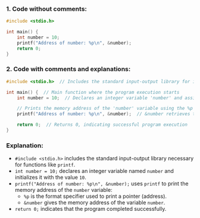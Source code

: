 ### **1. Code without comments:**
```c
#include <stdio.h>

int main() {
    int number = 10;
    printf("Address of number: %p\n", &number);
    return 0;
}
```

### **2. Code with comments and explanations:**
```c
#include <stdio.h>  // Includes the standard input-output library for input-output functions

int main() {  // Main function where the program execution starts
    int number = 10;  // Declares an integer variable 'number' and assigns the value 10 to it

    // Prints the memory address of the 'number' variable using the %p format specifier for pointers
    printf("Address of number: %p\n", &number);  // &number retrieves the address of the variable 'number'

    return 0;  // Returns 0, indicating successful program execution
}
```

### Explanation:

- `#include <stdio.h>` includes the standard input-output library necessary for functions like `printf`.
- `int number = 10;` declares an integer variable named `number` and initializes it with the value `10`.
- `printf("Address of number: %p\n", &number);` uses `printf` to print the memory address of the `number` variable:
  - `%p` is the format specifier used to print a pointer (address).
  - `&number` gives the memory address of the variable `number`.
- `return 0;` indicates that the program completed successfully.
